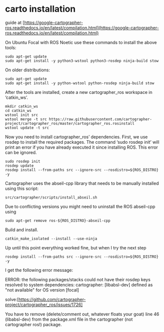 # carto installation

guide at [https://google-cartographer-ros.readthedocs.io/en/latest/compilation.html](https://google-cartographer-ros.readthedocs.io/en/latest/compilation.html)


On Ubuntu Focal with ROS Noetic use these commands to install the above tools:
```
sudo apt-get update
sudo apt-get install -y python3-wstool python3-rosdep ninja-build stow
```

On older distributions:
```
sudo apt-get update
sudo apt-get install -y python-wstool python-rosdep ninja-build stow
```
After the tools are installed, create a new cartographer_ros workspace in ‘catkin_ws’.
```
mkdir catkin_ws
cd catkin_ws
wstool init src
wstool merge -t src https://raw.githubusercontent.com/cartographer-project/cartographer_ros/master/cartographer_ros.rosinstall
wstool update -t src
```
Now you need to install cartographer_ros’ dependencies. First, we use rosdep to install the required packages. The command ‘sudo rosdep init’ will print an error if you have already executed it since installing ROS. This error can be ignored.
```
sudo rosdep init
rosdep update
rosdep install --from-paths src --ignore-src --rosdistro=${ROS_DISTRO} -y
```
Cartographer uses the abseil-cpp library that needs to be manually installed using this script:
```
src/cartographer/scripts/install_abseil.sh
```
Due to conflicting versions you might need to uninstall the ROS abseil-cpp using
```
sudo apt-get remove ros-${ROS_DISTRO}-abseil-cpp
```
Build and install.

```
catkin_make_isolated --install --use-ninja
```


Up until this point everything worked fine, but when I try the next step
```
rosdep install --from-paths src --ignore-src --rosdistro=${ROS_DISTRO} -y
```
I get the following error message:

ERROR: the following packages/stacks could not have their rosdep keys resolved to system dependencies: cartographer: [libabsl-dev] defined as "not available" for OS version [focal] 

solve:[https://github.com/cartographer-project/cartographer_ros/issues/1726]

You have to remove (delete/comment out, whatever floats your goat) line 46 (<depend>libabsl-dev</depend>) from the package.xml file in the cartographer (not cartographer ros!) package.
